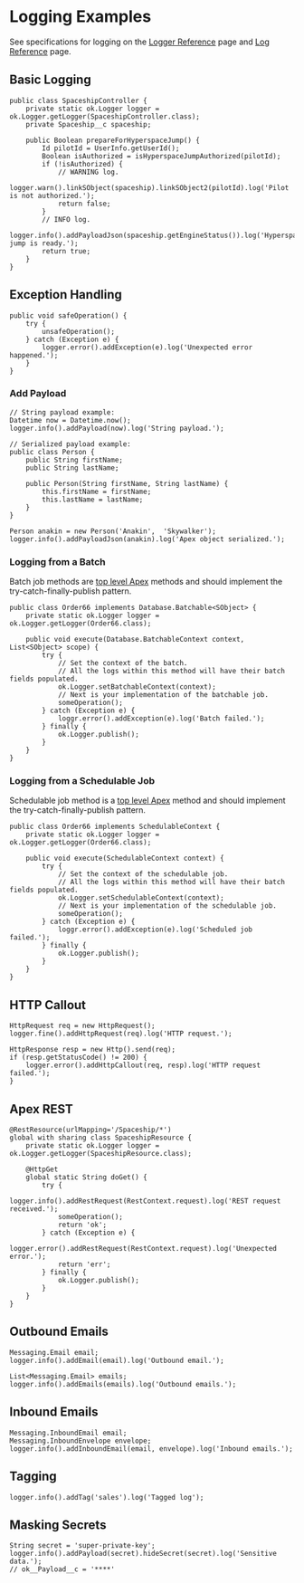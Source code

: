 # Logging Examples

See specifications for logging on the
[Logger Reference](../../reference/Logger.md) page and
[Log Reference](../../reference/Log.md) page.

## Basic Logging

```apex
public class SpaceshipController {
    private static ok.Logger logger = ok.Logger.getLogger(SpaceshipController.class);
    private Spaceship__c spaceship;

    public Boolean prepareForHyperspaceJump() {
        Id pilotId = UserInfo.getUserId();
        Boolean isAuthorized = isHyperspaceJumpAuthorized(pilotId);
        if (!isAuthorized) {
            // WARNING log.
            logger.warn().linkSObject(spaceship).linkSObject2(pilotId).log('Pilot is not authorized.');
            return false;
        }
        // INFO log.
        logger.info().addPayloadJson(spaceship.getEngineStatus()).log('Hyperspace jump is ready.');
        return true;
    }
}
```

## Exception Handling

```apex
public void safeOperation() {
    try {
        unsafeOperation();
    } catch (Exception e) {
        logger.error().addException(e).log('Unexpected error happened.');
    }
}
```

### Add Payload

```apex
// String payload example:
Datetime now = Datetime.now();
logger.info().addPayload(now).log('String payload.');

// Serialized payload example:
public class Person {
    public String firstName;
    public String lastName;

    public Person(String firstName, String lastName) {
        this.firstName = firstName;
        this.lastName = lastName;
    }
}

Person anakin = new Person('Anakin',  'Skywalker');
logger.info().addPayloadJson(anakin).log('Apex object serialized.');
```

### Logging from a Batch

Batch job methods are [top level Apex](top-level-apex.md) methods and should
implement the try-catch-finally-publish pattern.

```apex
public class Order66 implements Database.Batchable<SObject> {
    private static ok.Logger logger = ok.Logger.getLogger(Order66.class);

    public void execute(Database.BatchableContext context, List<SObject> scope) {
        try {
            // Set the context of the batch.
            // All the logs within this method will have their batch fields populated.
            ok.Logger.setBatchableContext(context);
            // Next is your implementation of the batchable job.
            someOperation();
        } catch (Exception e) {
            loggr.error().addException(e).log('Batch failed.');
        } finally {
            ok.Logger.publish();
        }
    }
}
```

### Logging from a Schedulable Job

Schedulable job method is a [top level Apex](top-level-apex.md) method and
should implement the try-catch-finally-publish pattern.

```apex
public class Order66 implements SchedulableContext {
    private static ok.Logger logger = ok.Logger.getLogger(Order66.class);

    public void execute(SchedulableContext context) {
        try {
            // Set the context of the schedulable job.
            // All the logs within this method will have their batch fields populated.
            ok.Logger.setSchedulableContext(context);
            // Next is your implementation of the schedulable job.
            someOperation();
        } catch (Exception e) {
            loggr.error().addException(e).log('Scheduled job failed.');
        } finally {
            ok.Logger.publish();
        }
    }
}
```

## HTTP Callout

```apex
HttpRequest req = new HttpRequest();
logger.fine().addHttpRequest(req).log('HTTP request.');

HttpResponse resp = new Http().send(req);
if (resp.getStatusCode() != 200) {
    logger.error().addHttpCallout(req, resp).log('HTTP request failed.');
}
```

## Apex REST

```apex
@RestResource(urlMapping='/Spaceship/*')
global with sharing class SpaceshipResource {
    private static ok.Logger logger = ok.Logger.getLogger(SpaceshipResource.class);

    @HttpGet
    global static String doGet() {
        try {
            logger.info().addRestRequest(RestContext.request).log('REST request received.');
            someOperation();
            return 'ok';
        } catch (Exception e) {
            logger.error().addRestRequest(RestContext.request).log('Unexpected error.');
            return 'err';
        } finally {
            ok.Logger.publish();
        }
    }
}
```

## Outbound Emails

```apex
Messaging.Email email;
logger.info().addEmail(email).log('Outbound email.');

List<Messaging.Email> emails;
logger.info().addEmails(emails).log('Outbound emails.');
```

## Inbound Emails

```apex
Messaging.InboundEmail email;
Messaging.InboundEnvelope envelope;
logger.info().addInboundEmail(email, envelope).log('Inbound emails.');
```

## Tagging

```apex
logger.info().addTag('sales').log('Tagged log');
```

## Masking Secrets

```apex
String secret = 'super-private-key';
logger.info().addPayload(secret).hideSecret(secret).log('Sensitive data.');
// ok__Payload__c = '****'
```
